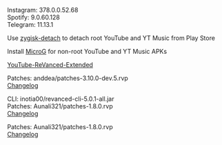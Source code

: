 Instagram: 378.0.0.52.68  
Spotify: 9.0.60.128  
Telegram: 11.13.1  

Use [zygisk-detach](https://github.com/j-hc/zygisk-detach) to detach root YouTube and YT Music from Play Store  

Install [MicroG](https://github.com/WSTxda/MicroG-RE/releases) for non-root YouTube and YT Music APKs  

[YouTube-ReVanced-Extended](https://github.com/MANCrimSon/YouTube-ReVanced-Extended)
  
Patches: anddea/patches-3.10.0-dev.5.rvp  
[Changelog](https://github.com/anddea/revanced-patches/releases/tag/v3.10.0-dev.5)

CLI: inotia00/revanced-cli-5.0.1-all.jar  
Patches: Aunali321/patches-1.8.0.rvp  
[Changelog](https://github.com/Aunali321/ReVancedExperiments/releases/tag/v1.8.0)

Patches: Aunali321/patches-1.8.0.rvp  
[Changelog](https://github.com/Aunali321/ReVancedExperiments/releases/tag/v1.8.0)  
